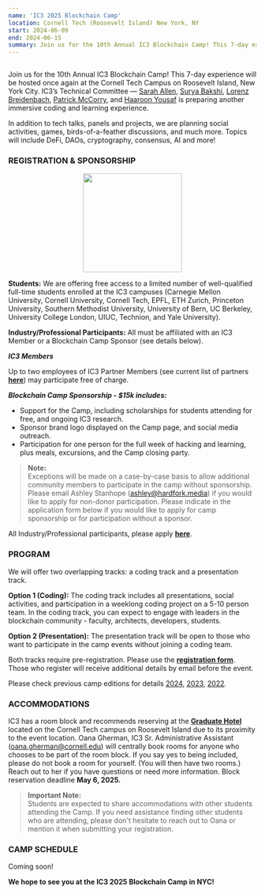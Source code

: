 ```yaml
---
name: 'IC3 2025 Blockchain Camp'
location: Cornell Tech (Roosevelt Island) New York, NY
start: 2024-06-09
end: 2024-06-15
summary: Join us for the 10th Annual IC3 Blockchain Camp! This 7-day experience will be hosted once again at the Cornell Tech Campus on Roosevelt Island, New York City. Our camp technical committee of Sarah Allen, Surya Bakshi, Lorenz Breidenbach, Patrick McCorry, and Haaroon Yousaf is preparing another immersive coding and learning experience!
---
```


<div class="ui piled segment">
  <img class="ui centered image" src="../images/events/blockchain-camp-2024/ic3 logo new.png" alt="" />
</div>

Join us for the 10th Annual IC3 Blockchain Camp! This 7-day experience will be hosted once again at the Cornell Tech Campus on Roosevelt Island, New York City. IC3’s Technical Committee — <a href="https://x.com/sarahalle_?s=21">Sarah Allen</a>, <a href="https://x.com/suryabakshi?s=21">Surya Bakshi</a>, <a href="https://x.com/ethlorenz?s=21">Lorenz Breidenbach</a>, <a href="https://x.com/stonecoldpat0?s=21">Patrick McCorry</a>, and <a href="https://x.com/haaroony?s=21">Haaroon Yousaf</a> is preparing another immersive coding and learning experience.

In addition to tech talks, panels and projects, we are planning social activities, games, birds-of-a-feather discussions, and much more. Topics will include DeFi, DAOs, cryptography, consensus, AI and more!


### REGISTRATION & SPONSORSHIP

<p align="center">
	<a href="https://docs.google.com/forms/d/e/1FAIpQLSc8PlAwTPSK3a1vfe89jR2SFvoMkpoIZW0ZnwCTJDotsK1Wcg/viewform"> 
	   <img src="../images/events/blockchain-camp-2024/Register.jpeg" width="200" />	
	</a>	
</p>

**Students:** We are offering free access to a limited number of well-qualified full-time students enrolled at the IC3 campuses (Carnegie Mellon University, Cornell University, Cornell Tech, EPFL, ETH Zurich, Princeton University, Southern Methodist University, University of Bern, UC Berkeley, University College London, UIUC, Technion, and Yale University). 

**Industry/Professional Participants:** All must be affiliated with an IC3 Member or a Blockchain Camp Sponsor (see details below).

***IC3 Members***

Up to two employees of IC3 Partner Members (see current list of partners <strong><a href="https://www.initc3.org/partners">here</a></strong>) may participate free of charge.

***Blockchain Camp Sponsorship - $15k includes:***

- Support for the Camp, including scholarships for students attending for free, and ongoing IC3 research. <br>
- Sponsor brand logo displayed on the Camp page, and social media outreach. <br>
- Participation for one person for the full week of hacking and learning, plus meals, excursions, and the Camp closing party. <br>


> **Note:** <br>
> Exceptions will be made on a case-by-case basis to allow additional community members to participate in the camp without sponsorship. Please email Ashley Stanhope (<a href="mailto:ashley@hardfork.media">ashley@hardfork.media</a>) if you would like to apply for non-donor participation. Please indicate in the application form below if you would like to apply for camp sponsorship or for participation without a sponsor. 

All Industry/Professional participants, please apply <strong><a href="https://docs.google.com/forms/d/e/1FAIpQLSfQ0fRt83xgZRvkz3x6sdWFVlxWk_l8Q__lXqQ5nT5Y2riIhg/viewform">here</a></strong>.


### PROGRAM

We will offer two overlapping tracks: a coding track and a presentation track.

<strong>Option 1 (Coding):</strong> The coding track includes all presentations, social activities, and participation in a weeklong coding project on a 5-10 person team. In the coding track, you can expect to engage with leaders in the blockchain community - faculty, architects, developers, students.

<strong>Option 2 (Presentation):</strong> The presentation track will be open to those who want to participate in the camp events without joining a coding team.

Both tracks require pre-registration. Please use the <strong><a href="https://docs.google.com/forms/d/e/1FAIpQLSfQ0fRt83xgZRvkz3x6sdWFVlxWk_l8Q__lXqQ5nT5Y2riIhg/viewform">registration form</a></strong>. Those who register will receive additional details by email before the event.

Please check previous camp editions for details <a href="https://www.initc3.org/events/2024-06-10-ic3-blockchain-camp-2024">2024</a>, <a href="https://www.initc3.org/events/2023-06-12-ic3-blockchain-camp-2023">2023</a>, <a href="https://www.initc3.org/events/2022-08-01-ic3-blockchain-camp-2022">2022</a>.


### ACCOMMODATIONS

IC3 has a room block and recommends reserving at the <strong><a href="https://www.hilton.com/en/hotels/nycgngu-graduate-new-york/">Graduate Hotel</a></strong> located on the Cornell Tech campus on Roosevelt Island due to its proximity to the event location. Oana Gherman, IC3 Sr. Administrative Assistant (<a href="mailto:og64@cornell.edu">oana.gherman@cornell.edu</a>) will centrally book rooms for anyone who chooses to be part of the room block. If you say yes to being included, please do not book a room for yourself. (You will then have two rooms.) Reach out to her if you have questions or need more information. Block reservation deadline <strong>May 6, 2025.</strong>

> **Important Note:** <br>
> Students are expected to share accommodations with other students attending the Camp. If you need assistance finding other students who are attending, please don't hesitate to reach out to Oana or mention it when submitting your registration.


### CAMP SCHEDULE

Coming soon!

<strong>We hope to see you at the IC3 2025 Blockchain Camp in NYC!</strong>
